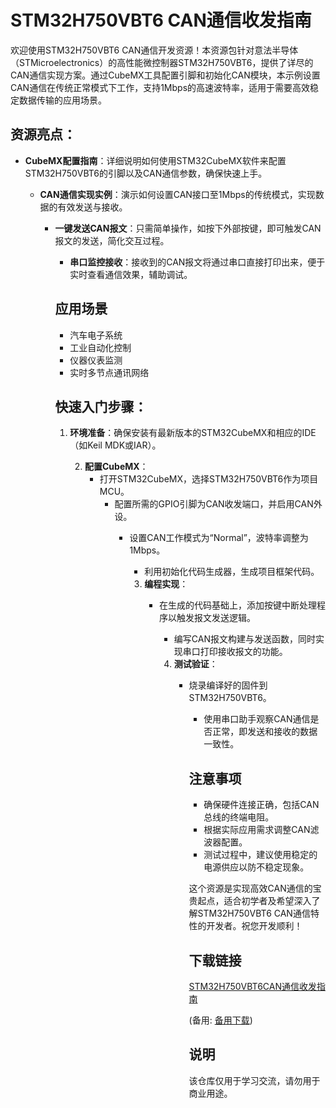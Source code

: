 # STM32H750VBT6 CAN通信收发指南

欢迎使用STM32H750VBT6 CAN通信开发资源！本资源包针对意法半导体（STMicroelectronics）的高性能微控制器STM32H750VBT6，提供了详尽的CAN通信实现方案。通过CubeMX工具配置引脚和初始化CAN模块，本示例设置CAN通信在传统正常模式下工作，支持1Mbps的高速波特率，适用于需要高效稳定数据传输的应用场景。

## 资源亮点：

- **CubeMX配置指南**：详细说明如何使用STM32CubeMX软件来配置STM32H750VBT6的引脚以及CAN通信参数，确保快速上手。

  - **CAN通信实现实例**：演示如何设置CAN接口至1Mbps的传统模式，实现数据的有效发送与接收。

    - **一键发送CAN报文**：只需简单操作，如按下外部按键，即可触发CAN报文的发送，简化交互过程。

      - **串口监控接收**：接收到的CAN报文将通过串口直接打印出来，便于实时查看通信效果，辅助调试。

      ## 应用场景

      - 汽车电子系统
      - 工业自动化控制
      - 仪器仪表监测
      - 实时多节点通讯网络

      ## 快速入门步骤：

      1. **环境准备**：确保安装有最新版本的STM32CubeMX和相应的IDE（如Keil MDK或IAR）。

         2. **配置CubeMX**：
            - 打开STM32CubeMX，选择STM32H750VBT6作为项目MCU。
               - 配置所需的GPIO引脚为CAN收发端口，并启用CAN外设。
                  - 设置CAN工作模式为“Normal”，波特率调整为1Mbps。
                     - 利用初始化代码生成器，生成项目框架代码。

                     3. **编程实现**：
                        - 在生成的代码基础上，添加按键中断处理程序以触发报文发送逻辑。
                           - 编写CAN报文构建与发送函数，同时实现串口打印接收报文的功能。

                           4. **测试验证**：
                              - 烧录编译好的固件到STM32H750VBT6。
                                 - 使用串口助手观察CAN通信是否正常，即发送和接收的数据一致性。

                                 ## 注意事项

                                 - 确保硬件连接正确，包括CAN总线的终端电阻。
                                 - 根据实际应用需求调整CAN滤波器配置。
                                 - 测试过程中，建议使用稳定的电源供应以防不稳定现象。

                                 这个资源是实现高效CAN通信的宝贵起点，适合初学者及希望深入了解STM32H750VBT6 CAN通信特性的开发者。祝您开发顺利！

                                 ## 下载链接
                                 [STM32H750VBT6CAN通信收发指南](https://pan.quark.cn/s/35b1b2956ff6) 

                                 (备用: [备用下载](https://pan.baidu.com/s/16tEdOkRkTa1AicALstN4kw?pwd=1234))

                                 ## 说明

                                 该仓库仅用于学习交流，请勿用于商业用途。
